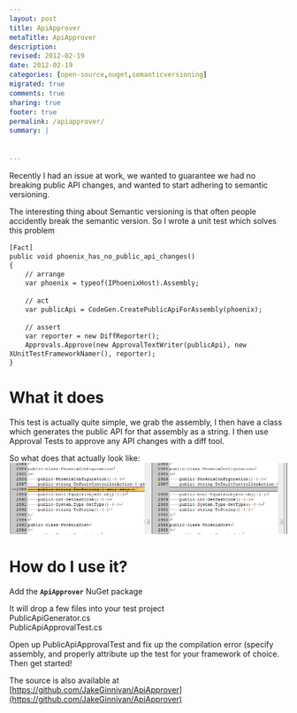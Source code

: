 ```yaml
---
layout: post
title: ApiApprover
metaTitle: ApiApprover
description: 
revised: 2012-02-19
date: 2012-02-19
categories: [open-source,nuget,semanticversioning]
migrated: true
comments: true
sharing: true
footer: true
permalink: /apiapprover/
summary: | 
  

---
```

Recently I had an issue at work, we wanted to guarantee we had no breaking public API changes, and wanted to start adhering to semantic versioning.

The interesting thing about Semantic versioning is that often people accidently break the semantic version. So I wrote a unit test which solves this problem

    [Fact]
    public void phoenix_has_no_public_api_changes()
    {
        // arrange
        var phoenix = typeof(IPhoenixHost).Assembly;

        // act
        var publicApi = CodeGen.CreatePublicApiForAssembly(phoenix);

        // assert
        var reporter = new DiffReporter();
        Approvals.Approve(new ApprovalTextWriter(publicApi), new XUnitTestFrameworkNamer(), reporter);
    }
        
# What it does
This test is actually quite simple, we grab the assembly, I then have a class which generates the public API for that assembly as a string. I then use Approval Tests to approve any API changes with a diff tool.

So what does that actually look like:  
![ApiChange](/assets/posts/2012-02-19-apiapprover/ApiChange.png)

# How do I use it?

Add the **`ApiApprover`** NuGet package  
  
It will drop a few files into your test project  
PublicApiGenerator.cs  
PublicApiApprovalTest.cs  

Open up PublicApiApprovalTest and fix up the compilation error (specify assembly, and properly attribute up the test for your framework of choice. Then get started!


The source is also available at [https://github.com/JakeGinnivan/ApiApprover](https://github.com/JakeGinnivan/ApiApprover)